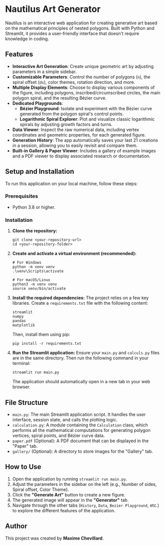 # Nautilus Art Generator

Nautilus is an interactive web application for creating generative art based on the mathematical principles of nested polygons. Built with Python and Streamlit, it provides a user-friendly interface that doesn't require knowledge in coding.

## Features

* **Interactive Art Generation**: Create unique geometric art by adjusting parameters in a simple sidebar.
* **Customizable Parameters**: Control the number of polygons (`n`), the spiral offset (`ds`), color themes, rotation direction, and more.
* **Multiple Display Elements**: Choose to display various components of the figure, including polygons, inscribed/circumscribed circles, the main polygon spiral, and the resulting Bézier curve.
* **Dedicated Playgrounds**:
    * **Bézier Playground**: Isolate and experiment with the Bézier curve generated from the polygon spiral's control points.
    * **Logarithmic Spiral Explorer**: Plot and visualize classic logarithmic spirals by adjusting growth factors and turns.
* **Data Viewer**: Inspect the raw numerical data, including vertex coordinates and geometric properties, for each generated figure.
* **Generation History**: The app automatically saves your last 21 creations in a session, allowing you to easily revisit and compare them.
* **Built-in Gallery & Paper Viewer**: Includes a gallery of example images and a PDF viewer to display associated research or documentation.

## Setup and Installation

To run this application on your local machine, follow these steps:

### Prerequisites

* Python 3.8 or higher.

### Installation

1.  **Clone the repository:**
    ```
    git clone <your-repository-url>
    cd <your-repository-folder>
    ```

2.  **Create and activate a virtual environment (recommended):**
    ```
    # For Windows
    python -m venv venv
    .\venv\Scripts\activate

    # For macOS/Linux
    python3 -m venv venv
    source venv/bin/activate
    ```

3.  **Install the required dependencies:**
    The project relies on a few key libraries. Create a `requirements.txt` file with the following content:
    ```
    streamlit
    numpy
    pandas
    matplotlib
    ```
    Then, install them using pip:
    ```
    pip install -r requirements.txt
    ```

4.  **Run the Streamlit application:**
    Ensure your `main.py` and `calculs.py` files are in the same directory. Then run the following command in your terminal:
    ```
    streamlit run main.py
    ```
    The application should automatically open in a new tab in your web browser.

## File Structure

* `main.py`: The main Streamlit application script. It handles the user interface, session state, and calls the plotting logic.
* `calculation.py`: A module containing the `Calculation` class, which performs all the mathematical computations for generating polygon vertices, spiral points, and Bézier curve data.
* `paper.pdf` (Optional): A PDF document that can be displayed in the "Paper" tab.
* `gallery/` (Optional): A directory to store images for the "Gallery" tab.

## How to Use

1.  Open the application by running `streamlit run main.py`.
2.  Adjust the parameters in the sidebar on the left (e.g., Number of sides, Spiral offset, Color Theme).
3.  Click the **"Generate Art"** button to create a new figure.
4.  The generated image will appear in the **"Generator"** tab.
5.  Navigate through the other tabs (`History`, `Data`, `Bezier Playground`, etc.) to explore the different features of the application.

## Author

This project was created by **Maxime Chevillard**.
